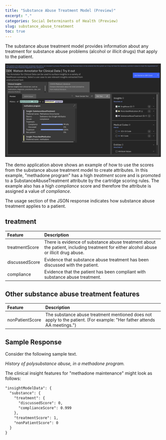 ```yaml
---
title: "Substance Abuse Treatment Model (Preview)"
excerpt: "."
categories: Social Determinants of Health (Preview)
slug: substance_abuse_treatment
toc: true
---
```

<!--                                                                    -->
<!-- (C) Copyright Merative US L.P. and others 2021, 2023               -->
<!--                                                                    -->
<!-- SPDX-License-Identifier: Apache-2.0                                -->
<!--                                                                    -->

<!-- # Substance Abuse Treatment Model (Preview) -->

The substance abuse treatment model provides information about any treatment for substance abuse problems (alcohol or illicit drugs) that apply to the patient.

![substance_abuse_treatment](../../images/substance_abuse_treatment.png)

The demo application above shows an example of how to use the scores from the substance abuse treatment model to create attributes.  In this example, "methadone program" has a high _treatment_ score and is promoted to a SubstanceAbuseTreatment attribute by the cartridge scoring rules. The example also has a high _compliance_ score and therefore the attribute is assigned a value of _compliance_.

The usage section of the JSON response indicates how substance abuse treatment applies to a patient.

## treatment

| Feature | Description |
|:--------|:------------|
| treatmentScore | There is evidence of substance abuse treatment about the patient, including treatment for either alcohol abuse or illicit drug abuse. |
| discussedScore | Evidence that substance abuse treatment has been discussed with the patient. |
| compliance | Evidence that the patient has been compliant with substance abuse treatment. |

## Other substance abuse treatment features

| Feature | Description |
|:--------|:------------|
| nonPatientScore | The substance abuse treatment mentioned does not apply to the patient. (For example: "Her father attends AA meetings.") |

## Sample Response

Consider the following sample text.

_History of polysubstance abuse, in a methadone program._

The clinical insight features for "methadone maintenance" might look as follows:

```
"insightModelData": {
  "substance": {
    "treatment": {
      "discussedScore": 0,
      "complianceScore": 0.999
    },
    "treatmentScore": 1,
    "nonPatientScore": 0
  }
}
```
